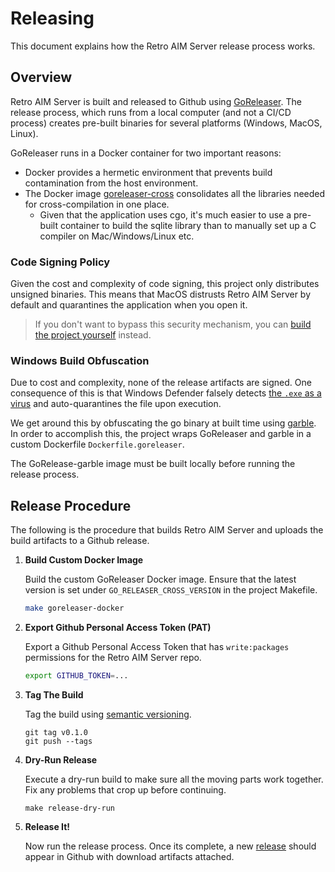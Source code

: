 # Releasing

This document explains how the Retro AIM Server release process works.

## Overview

Retro AIM Server is built and released to Github using [GoReleaser](https://goreleaser.com/). The release process, which
runs from a local computer (and not a CI/CD process) creates pre-built binaries for several platforms (Windows, MacOS,
Linux).

GoReleaser runs in a Docker container for two important reasons:

- Docker provides a hermetic environment that prevents build contamination from the host environment.
- The Docker image [goreleaser-cross](https://github.com/goreleaser/goreleaser-cross) consolidates all the libraries
  needed for cross-compilation in one place.
    - Given that the application uses cgo, it's much easier to use a pre-built container to build the sqlite library
      than to manually set up a C compiler on Mac/Windows/Linux etc.

### Code Signing Policy

Given the cost and complexity of code signing, this project only distributes unsigned binaries. This means that
MacOS distrusts Retro AIM Server by default and quarantines the application when you open it.
> If you don't want to bypass this security mechanism, you can [build the project yourself](./building) instead.

### Windows Build Obfuscation

Due to cost and complexity, none of the release artifacts are signed. One consequence of this is that Windows Defender
falsely detects [the `.exe` as a virus](https://go.dev/doc/faq#virus) and auto-quarantines the file upon execution.

We get around this by obfuscating the go binary at built time using [garble](https://github.com/burrowers/garble). In
order to accomplish this, the project wraps GoReleaser and garble in a custom Dockerfile `Dockerfile.goreleaser`.

The GoRelease-garble image must be built locally before running the release process.

## Release Procedure

The following is the procedure that builds Retro AIM Server and uploads the build artifacts to a Github release.

1. **Build Custom Docker Image**

   Build the custom GoReleaser Docker image. Ensure that the latest version is set under `GO_RELEASER_CROSS_VERSION` in
   the project Makefile.

    ```sh
    make goreleaser-docker
    ```

2. **Export Github Personal Access Token (PAT)**

   Export a Github Personal Access Token that has `write:packages` permissions for the Retro AIM Server repo.

    ```sh
    export GITHUB_TOKEN=...
    ```

3. **Tag The Build**

   Tag the build using [semantic versioning](https://semver.org/).
    ```shell
    git tag v0.1.0
    git push --tags
    ```

4. **Dry-Run Release**

   Execute a dry-run build to make sure all the moving parts work together. Fix any problems that crop up before
   continuing.

    ```shell
   make release-dry-run
    ```

5. **Release It!**

   Now run the release process. Once its complete, a new [release](https://github.com/mk6i/retro-aim-server/releases)
   should appear in Github with download artifacts attached.